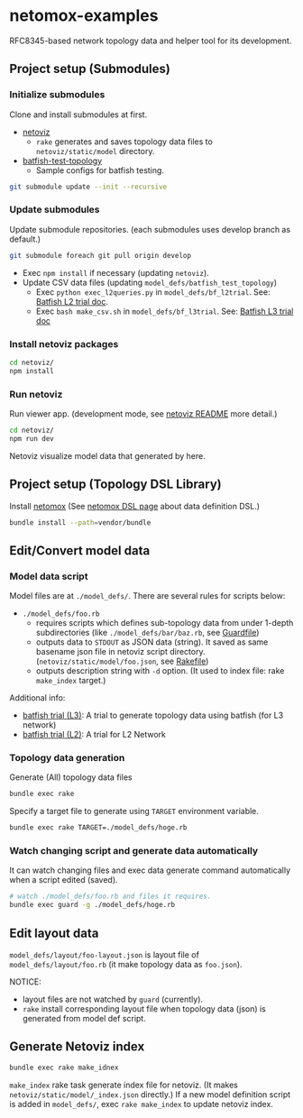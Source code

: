 # netomox-examples

RFC8345-based network topology data and helper tool for its development.

## Project setup (Submodules)

### Initialize submodules

Clone and install submodules at first.

* [netoviz](https://github.com/corestate55/netoviz)
  * `rake` generates and saves topology data files to `netoviz/static/model` directory.
* [batfish-test-topology](https://github.com/corestate55/batfish-test-topology)
  * Sample configs for batfish testing.

```bash
git submodule update --init --recursive
```

### Update submodules

Update submodule repositories. (each submodules uses develop branch as default.)

```bash
git submodule foreach git pull origin develop
```

* Exec `npm install` if necessary (updating `netoviz`).
* Update CSV data files (updating `model_defs/batfish_test_topology`)
  * Exec `python exec_l2queries.py` in `model_defs/bf_l2trial`. See: [Batfish L2 trial doc](model_defs/bf_l2trial/README.md).
  * Exec `bash make_csv.sh` in `model_defs/bf_l3trial`. See: [Batfish L3 trial doc](model_defs/bf_l3trial/README.md)

### Install netoviz packages

```bash
cd netoviz/
npm install
```

### Run netoviz

Run viewer app.
(development mode, see [netoviz README](https://github.com/corestate55/netoviz) more detail.)

```bash
cd netoviz/
npm run dev
```

Netoviz visualize model data that generated by here.

## Project setup (Topology DSL Library)

Install [netomox](https://github.com/corestate55/netomox)
(See [netomox DSL page](https://github.com/corestate55/netomox/blob/develop/dsl.md) about data definition DSL.)

```bash
bundle install --path=vendor/bundle
```

## Edit/Convert model data

### Model data script

Model files are at `./model_defs/`. 
There are several rules for scripts below:

* `./model_defs/foo.rb`
  * requires scripts which defines sub-topology data from under 1-depth subdirectories
    (like `./model_defs/bar/baz.rb`, see [Guardfile](./Guardfile))
  * outputs data to `STDOUT` as JSON data (string).
    It saved as same basename json file in netoviz script directory.
    (`netoviz/static/model/foo.json`, see [Rakefile](./Rakefile))
  * outputs description string with `-d` option. (It used to index file: rake `make_index` target.)

Additional info:

* [batfish trial (L3)](model_defs/bf_l3trial/README.md): A trial to generate topology data using batfish (for L3 network)
* [batfish trial (L2)](model_defs/bf_l2trial/README.md): A trial for L2 Network

### Topology data generation

Generate (All) topology data files

```bash
bundle exec rake
```

Specify a target file to generate using `TARGET` environment variable.

```bash
bundle exec rake TARGET=./model_defs/hoge.rb
```

### Watch changing script and generate data automatically

It can watch changing files and exec data generate command automatically
when a script edited (saved).

```bash
# watch ./model_defs/foo.rb and files it requires.
bundle exec guard -g ./model_defs/hoge.rb
```

## Edit layout data

`model_defs/layout/foo-layout.json` is layout file of `model_defs/layout/foo.rb`
(it make topology data as `foo.json`).

NOTICE:
* layout files are not watched by `guard` (currently).
* `rake` install corresponding layout file when topology data (json) is generated from model def script.

## Generate Netoviz index

```bash
bundle exec rake make_idnex
```
`make_index` rake task generate index file for netoviz.
(It makes `netoviz/static/model/_index.json` directly.)
If a new model definition script is added in `model_defs/`,
exec `rake make_index` to update netoviz index.
